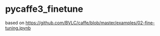 # pycaffe3_finetune
based on https://github.com/BVLC/caffe/blob/master/examples/02-fine-tuning.ipynb
